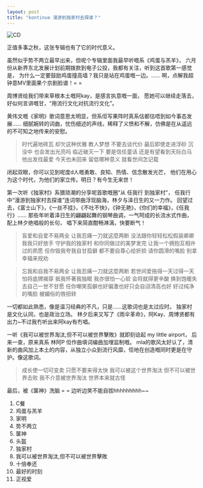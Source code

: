```yaml
---
layout: post
title: "kontinue 漫游到独家村去探谁？"
---
```


![CD](https://lh3.googleusercontent.com/eJhbxHOoTdNchKhEfivIzeh6l8lu6TjfvuRnVVcE1KmDYS2l5yyS6fiyG_jFb6rAy2rhzQQHigxen9H_dWJLnf7UpUFrZTKldN_9Gu02liKwJANMDrl3HFaUBiRsMBSt4AVyaNfSyocWf1XqsjvHWsC1pfMmSpkAgrRgfByPnh9s3npLlMIrdY7LSEGvyuTPMU5yJwI0noi06JWR910tPNe__K4gVx6yv5c4T1jz_Mv0h2e--rd2Fga9X6i03Az3NZQmCKgiTti37gm6ImyISsBMThRtbyEXj0WLC4q3hProbN9C0xRR9iv_01AEJJAmcYVIX-q9AGcTeUVBf8KZQGk9Kt2HWe6B8ekNxWAwoeTcIX5p2NgbMwoAOmO3nyBnp9AFGc-MYscbluBPjhPplNC4zm9RlHQSjT7j490db36cMNYNIW2Pgb0tQOyF-PeX1xQJFz_jwEwtsQ3yJdAvy5O-PHiXljV6gtacOn09uoxMxOtFemz7gdmbviBxgTyhQFlYE7tmaJsl4Acmkwseug3j61uJmyO-6-gbRl59TNYaeKWD49gNK2PQ_KKA6sSAh0FiGQ=w640-h784-no)

正值多事之秋，这张专辑也有了它的时代意义。

虽然似乎势不两立最早出来，但呢个专辑里面我最早听嘅系《鸡蛋与羔羊》，
六月份从新界东北发展计划前期拨款到电子公投，我都有关注，听到这首歌第一感觉是，
为什么一定要鼓励鸡蛋撞高墙？我只是站在鸡蛋嘅一边。……
啊，点解我超钟意MV里面果个京剧脸谱！= =

周博贤给我们带来草根本土嘅阿kay，是感言执意嘅一面，
愿她可以继续走落去，好似何言讲嘅甘，“用流行文化对抗流行文化”。

黄伟文嘅《家明》歌词意思太明显，但系佢写果阵时真系估都估唔到如今事态发展……
细腻婉转的词曲，忧伤细述的声线，稀释了义愤和不解，仿佛是在从遥远的不可知之地传来的安慰。

>时代遍地砖瓦 却欠这种优雅
>教人梦想 不要去谈代价
>最后即使走进浮砂
>沉没中 也会发出光亮吗
>临近破灭一下 要是信任童话
>还是有望看到天际白马
>他出发找最爱 今天也未回来
>留低哪种意义 就看世间怎记载

闭起双眼，你可以见到呢度d人嘅勇敢、良知、热情、信念散发光芒，
他们在用心为这个时代，为他们的家立传。明日？有今生无来世！

第一次听《独家村》系猥琐潮的分享呢首歌嘅圈“从 任我行 到独家村”，
任我行中“漫游到独家村去探谁”连词带曲浮现脑海，林夕与泽日生的又一力作。
回望过去，《富士山下》，《一丝不挂》，《不吐不快》，《钟无艳》，《你们的幸福》，《任我行》……
那些年听着泽日生的翩翩起舞的钢琴曲调，一气呵成的长流水式作曲，配上林夕绝唱般的长句，
唱下来简直酣畅淋漓，快要断气！

>盲爱和自爱不易两全 让我忍痛一刀就这麼两断
>没法跟你轻轻松松假装卿卿我我只好放手
>守护我的独家村
>和你同做过的美梦发完 让我一个拥抱互相许过的夙愿
>任你毁我夸我自甘孤僻 都不要自尊心给折损
>请你圆滑的嘴脸 别拿幸福来规劝

>忘我和自我不易两全 让我忍痛一刀就这麼两断
>若世间爱拖得一天过得一天怕将底牌揭穿
>抵我怀著我独眠
>我亦很怕一心软 会将就得更辛酸
>换到饱暖失去自己一世不甘愿
>任你嘲笑孤僻也好偏激也好只会自诩清高也好
>好过纯净的嘴脸 被媚俗的唇扭转

一切都如此熟悉，像是温习经典的不凡，只是……这歌词也是太过应时。
独家村是文化认同，也是政治立场。
林夕后来又写了《雨伞革命》，阿Kay、周博贤都有出力~不过我冇听出来阿kay有冇唱。

一听《我可以被世界淘汰,但不可以被世界擊敗》就即刻谂起 my little airport，
后来一查，原来真系 林阿P 佢作曲填词编曲加埋监制嘅。
mla的歌风太好认了，清新的曲风加上本土的内容，从独立小众到流行风靡，佢地在创造嘅同时更是在守护。像这歌词。

>成长使一切可变卖
>只愿不要来得太快
>我可以被这个世界淘汰
>但不可以被世界击败
>我不介意被世界淘汰
>世界本来就古怪

最后，被《箧神》洗脑 = = 边听边笑不能自拔hhhhhhhhh~~

1. C餐
2. 鸡蛋与羔羊
3. 家明
4. 势不两立
5. 箧神
6. 头盔
7. 独家村
8. 我可以被世界淘汰,但不可以被世界擊敗
9. 十倍奉还
10. 最好的时刻
11. 正视爱
